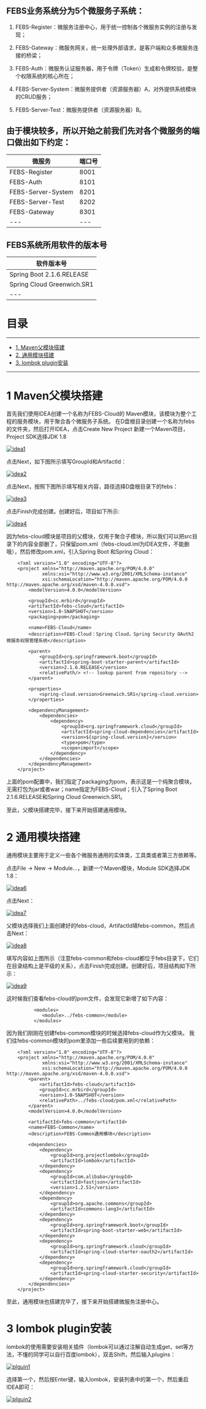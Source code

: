 
## FEBS业务系统分为5个微服务子系统：

1. FEBS-Register：微服务注册中心，用于统一控制各个微服务实例的注册与发现；

2. FEBS-Gateway：微服务网关，统一处理外部请求，是客户端和众多微服务连接的桥梁；

3. FEBS-Auth：微服务认证服务器，用于令牌（Token）生成和令牌校验，是整个权限系统的核心所在；

4. FEBS-Server-System：微服务提供者（资源服务器）A，对外提供系统模块的CRUD服务；

5. FEBS-Server-Test：微服务提供者（资源服务器）B。


## 由于模块较多，所以开始之前我们先对各个微服务的端口做出如下约定：

微服务|	端口号|
---|---|
FEBS-Register|	8001|
FEBS-Auth|	8101|
FEBS-Server-System|	8201|
FEBS-Server-Test|	8202|
FEBS-Gateway|	8301|
---|---|

## FEBS系统所用软件的版本号
软件版本号|
---|
Spring Boot 2.1.6.RELEASE|
Spring Cloud Greenwich.SR1|
---|



# 目录
---

* [1. Maven父模块搭建](#1-Maven父模块搭建)
* [2. 通用模块搭建](#2-通用模块搭建)
* [3. lombok plugin安装](#3-lombok-plugin安装)
---

# 1 Maven父模块搭建

首先我们使用IDEA创建一个名称为FEBS-Cloud的 Maven模块，该模块为整个工程的服务模块，用于聚合各个微服务子系统。 在D盘根目录创建一个名称为febs的文件夹，然后打开IDEA，点击Create New Project
新建一个Maven项目，Project SDK选择JDK 1.8

<a href="https://ibb.co/ZW1m5dX"><img src="https://i.ibb.co/m6F8kJT/idea1.png" alt="idea1" border="0"></a>

点击Next，如下图所示填写GroupId和ArtifactId：

<a href="https://ibb.co/bWfb5Tt"><img src="https://i.ibb.co/C1rPKgL/idea2.png" alt="idea2" border="0"></a>

点击Next，按照下图所示填写相关内容，路径选择D盘根目录下的febs：


<a href="https://ibb.co/v4qTnf2"><img src="https://i.ibb.co/RTbswtL/idea3.png" alt="idea3" border="0"></a>

点击Finish完成创建。创建好后，项目如下所示:

<a href="https://ibb.co/1vNB39C"><img src="https://i.ibb.co/Fx1c9BQ/idea4.png" alt="idea4" border="0"></a>

因为febs-cloud模块是项目的父模块，仅用于聚合子模块，所以我们可以把src目录下的内容全部删了，只保留pom.xml（febs-cloud.iml为IDEA文件，不能删哦），然后修改pom.xml，引入Spring Boot
和Spring Cloud：

        <?xml version="1.0" encoding="UTF-8"?>
        <project xmlns="http://maven.apache.org/POM/4.0.0"
                 xmlns:xsi="http://www.w3.org/2001/XMLSchema-instance"
                 xsi:schemaLocation="http://maven.apache.org/POM/4.0.0 http://maven.apache.org/xsd/maven-4.0.0.xsd">
            <modelVersion>4.0.0</modelVersion>

            <groupId>cc.mrbird</groupId>
            <artifactId>febs-cloud</artifactId>
            <version>1.0-SNAPSHOT</version>
            <packaging>pom</packaging>

            <name>FEBS-Cloud</name>
            <description>FEBS-Cloud：Spring Cloud，Spring Security OAuth2 微服务权限管理系统</description>

            <parent>
                <groupId>org.springframework.boot</groupId>
                <artifactId>spring-boot-starter-parent</artifactId>
                <version>2.1.6.RELEASE</version>
                <relativePath/> <!-- lookup parent from repository -->
            </parent>

            <properties>
                <spring-cloud.version>Greenwich.SR1</spring-cloud.version>
            </properties>

            <dependencyManagement>
                <dependencies>
                    <dependency>
                        <groupId>org.springframework.cloud</groupId>
                        <artifactId>spring-cloud-dependencies</artifactId>
                        <version>${spring-cloud.version}</version>
                        <type>pom</type>
                        <scope>import</scope>
                    </dependency>
                </dependencies>
            </dependencyManagement>
        </project>

上面的pom配置中，我们指定了packaging为pom，表示这是一个纯聚合模块，无需打包为jar或者war；name指定为FEBS-Cloud；引入了Spring Boot 2.1.6.RELEASE和Spring Cloud Greenwich.SR1。

至此，父模块搭建完毕，接下来开始搭建通用模块。



# 2 通用模块搭建

通用模块主要用于定义一些各个微服务通用的实体类，工具类或者第三方依赖等。

点击File -> New -> Module...，新建一个Maven模块，Module SDK选择JDK 1.8：


<a href="https://ibb.co/4mvVQS5"><img src="https://i.ibb.co/ngdLW15/idea6.png" alt="idea6" border="0"></a>

点击Next：

<a href="https://ibb.co/2ycywcF"><img src="https://i.ibb.co/80P0JPm/idea7.png" alt="idea7" border="0"></a>

父模块选择我们上面创建好的febs-cloud，ArtifactId填febs-common，然后点击Next：

<a href="https://ibb.co/pJYpyt2"><img src="https://i.ibb.co/MMFL6Yn/idea8.png" alt="idea8" border="0"></a>

填写内容如上图所示（注意febs-common和febs-cloud都位于febs目录下，它们在目录结构上是平级的关系），点击Finish完成创建。创建好后，项目结构如下所示：

<a href="https://ibb.co/XsPBvxf"><img src="https://i.ibb.co/wWqHxhZ/idea9.png" alt="idea9" border="0"></a>

这时候我们查看febs-cloud的pom文件，会发现它新增了如下内容：

              <modules>
                 <module>../febs-common</module>
              </modules>
              
因为我们刚刚在创建febs-common模块的时候选择febs-cloud作为父模块。  我们往febs-common模块的pom里添加一些后续要用到的依赖：              


        <?xml version="1.0" encoding="UTF-8"?>
        <project xmlns="http://maven.apache.org/POM/4.0.0"
                 xmlns:xsi="http://www.w3.org/2001/XMLSchema-instance"
                 xsi:schemaLocation="http://maven.apache.org/POM/4.0.0 http://maven.apache.org/xsd/maven-4.0.0.xsd">
            <parent>
                <artifactId>febs-cloud</artifactId>
                <groupId>cc.mrbird</groupId>
                <version>1.0-SNAPSHOT</version>
                <relativePath>../febs-cloud/pom.xml</relativePath>
            </parent>
            <modelVersion>4.0.0</modelVersion>

            <artifactId>febs-common</artifactId>
            <name>FEBS-Common</name>
            <description>FEBS-Common通用模块</description>

            <dependencies>
                <dependency>
                    <groupId>org.projectlombok</groupId>
                    <artifactId>lombok</artifactId>
                </dependency>
                <dependency>
                    <groupId>com.alibaba</groupId>
                    <artifactId>fastjson</artifactId>
                    <version>1.2.51</version>
                </dependency>
                <dependency>
                    <groupId>org.apache.commons</groupId>
                    <artifactId>commons-lang3</artifactId>
                </dependency>
                <dependency>
                    <groupId>org.springframework.boot</groupId>
                    <artifactId>spring-boot-starter-web</artifactId>
                </dependency>
                <dependency>
                    <groupId>org.springframework.cloud</groupId>
                    <artifactId>spring-cloud-starter-oauth2</artifactId>
                </dependency>
                <dependency>
                    <groupId>org.springframework.cloud</groupId>
                    <artifactId>spring-cloud-starter-security</artifactId>
                </dependency>
            </dependencies>
        </project>

至此，通用模块也搭建完毕了，接下来开始搭建微服务注册中心。


# 3 lombok plugin安装

lombok的使用需要安装相关插件（lombok可以通过注解自动生成get，set等方法，不懂的同学可以自行百度lombok），双击Shift，然后输入plugins：

<a href="https://ibb.co/r4HL92S"><img src="https://i.ibb.co/YphKgBM/plguin1.png" alt="plguin1" border="0"></a>

选择第一个，然后按Enter键，输入lombok，安装列表中的第一个，然后重启IDEA即可：

<a href="https://ibb.co/RQyw4w3"><img src="https://i.ibb.co/frvwGwk/plguin2.png" alt="plguin2" border="0"></a>







